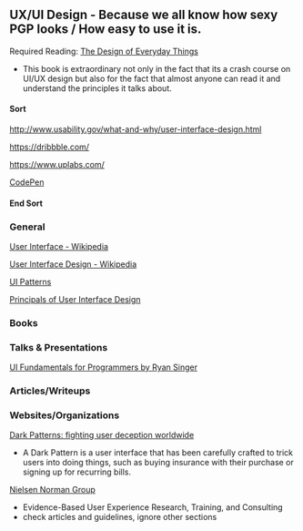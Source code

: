 ## UX/UI Design - Because we all know how sexy PGP looks / How easy to use it is.

Required Reading: [The Design of Everyday Things](http://www.jnd.org/books/design-of-everyday-things-revised.html)
* This book is extraordinary not only in the fact that its a crash course on UI/UX design but also for the fact that almost anyone can read it and understand the principles it talks about.




#### Sort

http://www.usability.gov/what-and-why/user-interface-design.html



https://dribbble.com/

https://www.uplabs.com/

[CodePen](https://codepen.io/#)
#### End Sort


### General


[User Interface - Wikipedia](https://en.wikipedia.org/wiki/User_interface)

[User Interface Design - Wikipedia](https://en.wikipedia.org/wiki/User_interface_design)

[UI Patterns](http://ui-patterns.com/)

[Principals of User Interface Design](https://en.wikipedia.org/wiki/Principles_of_user_interface_design)


### Books



### Talks & Presentations

[UI Fundamentals for Programmers by Ryan Singer](https://vimeo.com/6702766)



### Articles/Writeups




### Websites/Organizations

[Dark Patterns: fighting user deception worldwide](http://darkpatterns.org/)
* A Dark Pattern is a user interface that has been carefully crafted to trick users into doing things, such as buying insurance with their purchase or signing up for recurring bills.


[Nielsen Norman Group](http://www.nngroup.com)
* Evidence-Based User Experience Research, Training, and Consulting
* check articles and guidelines, ignore other sections